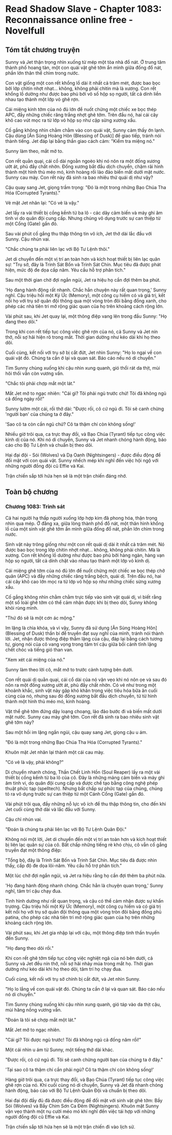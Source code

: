 # Read Shadow Slave - Chapter 1083: Reconnaissance online free - Novelfull

## Tóm tắt chương truyện

Sunny và Jet thận trọng nhìn xuống từ mép một tòa nhà đổ nát. Ở trung tâm thành phố hoang tàn, một con quái vật ghê tởm ẩn mình giữa đống đổ nát, phần lớn thân thể chìm trong nước.

Con vật giống một con rết khổng lồ dài ít nhất cả trăm mét, được bao bọc bởi lớp chitin nhợt nhạt... không, không phải chitin mà là xương. Con rết khổng lồ dường như được bao phủ bởi vô số hộp sọ người, tất cả dính liền nhau tạo thành một lớp vỏ ghê rợn.

Cái miệng kinh tởm của nó đủ lớn để nuốt chửng một chiếc xe bọc thép APC, đầy những chiếc răng trắng nhợt ghê tởm. Trên đầu nó, hai cái cây khô cao vút mọc ra từ lớp vỏ hộp sọ như cặp sừng xương xẩu.

Cố gắng không nhìn chằm chằm vào con quái vật, Sunny cảm thấy ớn lạnh. Cậu dùng [Ân Sủng Hoàng Hôn (Blessing of Dusk)] để giao tiếp, tránh nói thành tiếng. Jet đáp lại bằng thần giao cách cảm: "Kiểm tra miệng nó."

Sunny làm theo, mắt mở to.

Con rết quằn quại, cái cổ dài ngoằn ngoèo khi nó nôn ra một đống xương ướt át, phủ đầy chất nhờn. Đống xương bắt đầu dịch chuyển, chậm rãi hình thành một hình thù méo mó, kinh hoàng rồi lảo đảo biến mất dưới mặt nước. Sunny cau mày. Con rết này đã sinh ra bao nhiêu thứ quái dị như vậy?

Cậu quay sang Jet, giọng trầm trọng: "Đó là một trong những Bạo Chúa Tha Hóa (Corrupted Tyrants)."

Vẻ mặt Jet nhăn lại: "Có vẻ là vậy."

Jet lấy ra vài thiết bị cồng kềnh từ ba lô - các dãy cảm biến và máy ghi âm tinh vi do quân đội cung cấp. Nhưng chúng vô dụng trước sự can thiệp từ một Cổng (Gate) gần đó.

Sau vài phút cố gắng thu thập thông tin vô ích, Jet thở dài lắc đầu với Sunny. Cậu nhún vai.

"Chắc chúng ta phải liên lạc với Bộ Tư Lệnh thôi."

Jet di chuyển đến một vị trí an toàn hơn và kích hoạt thiết bị liên lạc quân sự: "Trụ sở, đây là Trinh Sát Bốn và Trinh Sát Chín. Mục tiêu đã được phát hiện, mức độ đe dọa cấp năm. Yêu cầu hỗ trợ phân tích."

Sau một thời gian chờ đợi ngắn ngủi, Jet ra hiệu họ cần đợi thêm ba phút.

'Họ đang hành động rất nhanh. Chắc hẳn chuyện này rất quan trọng,' Sunny nghĩ. Cậu triệu hồi một Ký Ức (Memory), một công cụ hiếm có và giá trị, kết nối họ với trụ sở quân đội thông qua một vòng tròn đôi bằng đồng xanh, cho phép các nhà tiên tri mở rộng giác quan của họ trên khoảng cách rộng lớn.

Vài phút sau, khi Jet quay lại, một thông điệp vang lên trong đầu Sunny: "Họ đang theo dõi."

Trong khi con rết tiếp tục công việc ghê rợn của nó, cả Sunny và Jet nín thở, nỗi sợ hãi hiện rõ trong mắt. Thời gian dường như kéo dài khi họ theo dõi.

Cuối cùng, kết nối với trụ sở bị cắt đứt, Jet nhìn Sunny: "Họ lo ngại về con quái vật đó. Chúng ta cần ở lại và quan sát. Báo cáo nếu nó di chuyển."

Tim Sunny chùng xuống khi cậu nhìn xung quanh, gió thổi rát da thịt, mùi hôi thối vẫn còn vương vấn.

"Chắc tôi phải chợp mắt một lát."

Mắt Jet mở to ngạc nhiên: "Cái gì? Tôi phải ngủ trước chứ! Tôi đã không ngủ cả đống ngày rồi!"

Sunny lườm một cái, rồi thở dài: "Được rồi, cô cứ ngủ đi. Tôi sẽ canh chừng 'người bạn' của chúng ta ở đây."

'Sao cô ta còn cần ngủ chứ? Cô ta thậm chí còn không sống!'

Nhiều giờ trôi qua, ca trực thay đổi, và Bạo Chúa (Tyrant) tiếp tục công việc kinh dị của nó. Khi nó di chuyển, Sunny và Jet nhanh chóng hành động, báo cáo cho Bộ Tư Lệnh và chuẩn bị theo dõi.

Hai đại đội - Sói (Wolves) và Dạ Oanh (Nightsingers) - được điều động để đối mặt với con quái vật. Sunny nhếch mép khi nghĩ đến việc hội ngộ với những người đồng đội cũ Effie và Kai.

Trận chiến sắp tới hứa hẹn sẽ là một trận chiến đáng nhớ.

## Toàn bộ chương

### Chương 1083: Trinh sát

Cả hai người hạ thấp người xuống lớp hợp kim đã phong hóa, thận trọng nhìn qua mép. Ở đằng xa, giữa lòng thành phố đổ nát, một thân hình khổng lồ của một sinh vật ghê tởm ẩn mình giữa đống đổ nát, phần lớn chìm trong nước.

Sinh vật này trông giống như một con rết quái dị dài ít nhất cả trăm mét. Nó được bao bọc trong lớp chitin nhợt nhạt... không, không phải chitin. Mà là xương. Con rết khổng lồ dường như được bao phủ bởi hàng ngàn, hàng vạn hộp sọ người, tất cả dính chặt vào nhau tạo thành một lớp vỏ kinh dị.

Cái miệng ghê tởm của nó đủ lớn để nuốt chửng một chiếc xe bọc thép chở quân (APC) và đầy những chiếc răng trắng bệch, quái dị. Trên đầu nó, hai cái cây khô cao lớn mọc ra từ lớp vỏ hộp sọ như những chiếc sừng xương xẩu.

Cố gắng không nhìn chằm chằm trực tiếp vào sinh vật quái dị, vì biết rằng một số loài ghê tởm có thể cảm nhận được khi bị theo dõi, Sunny không khỏi rùng mình.

"Thứ đó sẽ là một cơn ác mộng."

Im lặng là chìa khóa, và vì vậy, Sunny đã sử dụng [Ân Sủng Hoàng Hôn] (Blessing of Dusk) thần bí để truyền đạt suy nghĩ của mình, tránh nói thành lời. Jet, nhận được thông điệp thầm lặng của cậu, đáp lại bằng cách tương tự, giọng nói của cô vang vọng trong tâm trí cậu giữa bối cảnh tĩnh lặng chết chóc và tiếng gió than van.

"Xem xét cái miệng của nó."

Sunny làm theo lời cô, mắt mở to trước cảnh tượng bên dưới.

Con rết quái dị quằn quại, cái cổ dài của nó vặn vẹo khi nó nôn ọe và sau đó nôn ra một đống xương ướt át, phủ đầy chất nhờn. Có vẻ như trong một khoảnh khắc, sinh vật này gặp khó khăn trong việc tiêu hóa bữa ăn cuối cùng của nó, nhưng sau đó đống xương bắt đầu dịch chuyển, từ từ hình thành một hình thù méo mó, kinh hoàng.

Vật thể ghê tởm đứng dậy loạng choạng, lảo đảo bước đi và biến mất dưới mặt nước. Sunny cau mày ghê tởm. Con rết đã sinh ra bao nhiêu sinh vật ghê tởm này?

Sau một hồi im lặng ngắn ngủi, cậu quay sang Jet, giọng cậu u ám.

"Đó là một trong những Bạo Chúa Tha Hóa (Corrupted Tyrants)."

Khuôn mặt Jet nhăn lại thành một cái cau mày.

"Có vẻ là vậy, phải không?"

Di chuyển nhanh chóng, Thần Chết Linh Hồn (Soul Reaper) lấy ra một vài thiết bị cồng kềnh từ ba lô của cô. Đây là những mảng cảm biến và máy ghi âm tinh vi, do quân đội cung cấp và được chế tạo bằng công nghệ phép thuật phức tạp (spelltech). Nhưng bất chấp sự phức tạp của chúng, chúng tỏ ra vô dụng trước sự can thiệp từ một Cánh Cổng (Gate) gần đó.

Vài phút trôi qua, đầy những nỗ lực vô ích để thu thập thông tin, cho đến khi Jet cuối cùng thở dài và lắc đầu với Sunny.

Cậu chỉ nhún vai.

"Đoán là chúng ta phải liên lạc với Bộ Tư Lệnh Quân Đội."

Không nói một lời, Jet di chuyển đến một vị trí an toàn hơn và kích hoạt thiết bị liên lạc quân sự của cô. Bất chấp những tiếng rè khó chịu, cô vẫn cố gắng truyền đạt một thông điệp:

"Tổng bộ, đây là Trinh Sát Bốn và Trinh Sát Chín. Mục tiêu đã được nhìn thấy, cấp độ đe dọa lõi-năm. Yêu cầu hỗ trợ phân tích."

Một lúc chờ đợi ngắn ngủi, và Jet ra hiệu rằng họ cần đợi thêm ba phút nữa.

'Họ đang hành động nhanh chóng. Chắc hẳn là chuyện quan trọng,' Sunny nghĩ, tâm trí cậu chạy đua.

Tình hình dường như rất quan trọng, và cậu có thể cảm nhận được sự khẩn trương. Cậu triệu hồi một Ký Ức (Memory), một công cụ hiếm và có giá trị kết nối họ với trụ sở quân đội thông qua một vòng tròn đôi bằng đồng phủ patina, cho phép các nhà tiên tri mở rộng giác quan của họ trên những khoảng cách rộng lớn.

Vài phút sau, khi Jet gia nhập lại với cậu, một thông điệp tinh thần truyền đến Sunny.

"Họ đang theo dõi rồi."

Khi con rết ghê tởm tiếp tục công việc nghiệt ngã của nó bên dưới, cả Sunny và Jet đều nín thở, nỗi sợ hãi nhảy múa trong mắt họ. Thời gian dường như kéo dài khi họ theo dõi, tâm trí họ chạy đua.

Cuối cùng, kết nối với trụ sở chính bị cắt đứt, và Jet nhìn Sunny.

"Họ lo lắng về con quái vật đó. Chúng ta cần ở lại và quan sát. Báo cáo nếu nó di chuyển."

Tim Sunny chùng xuống khi cậu nhìn xung quanh, gió táp vào da thịt cậu, mùi hăng nồng vương vấn.

"Đoán là tôi sẽ chợp mắt một lát."

Mắt Jet mở to ngạc nhiên.

"Cái gì? Tôi được ngủ trước! Tôi đã không ngủ cả đống năm rồi!"

Một cái nhìn u ám từ Sunny, một tiếng thở dài khác.

"Được rồi, cô cứ ngủ đi. Tôi sẽ canh chừng người bạn của chúng ta ở đây."

'Tại sao cô ta thậm chí cần phải ngủ? Cô ta thậm chí còn không sống!'

Hàng giờ trôi qua, ca trực thay đổi, và Bạo Chúa (Tyrant) tiếp tục công việc ghê rợn của nó. Khi cuối cùng nó di chuyển, Sunny và Jet đã nhanh chóng hành động, báo cáo với Bộ Tư Lệnh Quân Đội và chuẩn bị theo dõi.

Hai đại đội đầy đủ đã được điều động để đối mặt với sinh vật ghê tởm: Bầy Sói (Wolves) và Bầy Chim Sơn Ca Đêm (Nightsingers). Khuôn mặt Sunny vặn vẹo thành một nụ cười méo mó khi nghĩ đến việc tái hợp với những người đồng đội cũ Effie và Kai.

Trận chiến sắp tới hứa hẹn sẽ là một trận chiến đi vào lịch sử.